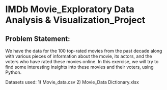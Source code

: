 # IMDb Movie_Exploratory Data Analysis & Visualization_Project




## Problem Statement:

We have the data for the 100 top-rated movies from the past decade along with various pieces of information about the movie, its actors, and the voters who have rated these movies online. In this exercise, we will try to find some interesting insights into these movies and their voters, using Python.

Datasets used: 
              1) Movie_data.csv 
              2) Movie_Data Dictionary.xlsx
